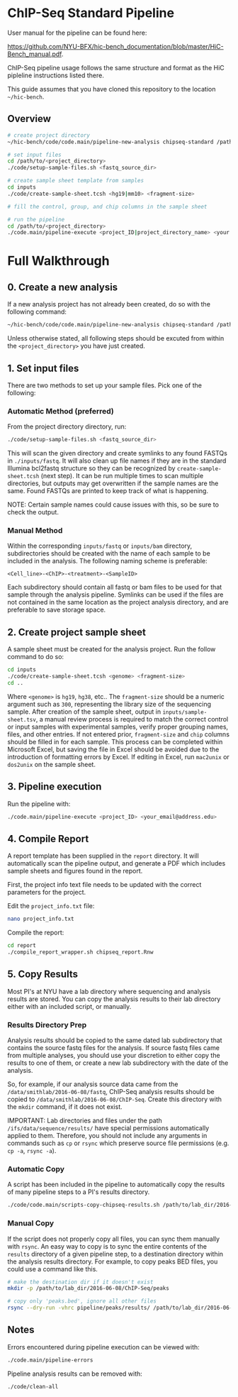 # ChIP-Seq Standard Pipeline

User manual for the pipeline can be found here:

https://github.com/NYU-BFX/hic-bench_documentation/blob/master/HiC-Bench_manual.pdf.

ChIP-Seq pipeline usage follows the same structure and format as the HiC pipleline instructions listed there.

This guide assumes that you have cloned this repository to the location `~/hic-bench`. 

## Overview

```bash
# create project directory
~/hic-bench/code/code.main/pipeline-new-analysis chipseq-standard /path/to/<project_directory>

# set input files
cd /path/to/<project_directory>
./code/setup-sample-files.sh <fastq_source_dir>

# create sample sheet template from samples
cd inputs
./code/create-sample-sheet.tcsh <hg19|mm10> <fragment-size>

# fill the control, group, and chip columns in the sample sheet

# run the pipeline
cd /path/to/<project_directory>
./code.main/pipeline-execute <project_ID|project_directory_name> <your.email.goes.here@address.edu>

```


# Full Walkthrough
## 0. Create a new analysis

If a new analysis project has not already been created, do so with the following command:

```bash
~/hic-bench/code/code.main/pipeline-new-analysis chipseq-standard /path/to/<project_directory>
```

Unless otherwise stated, all following steps should be excuted from within the `<project_directory>` you have just created. 

## 1. Set input files

There are two methods to set up your sample files. Pick one of the following:

### Automatic Method (preferred)

From the project directory directory, run:
```bash
./code/setup-sample-files.sh <fastq_source_dir>
```
This will scan the given directory and create symlinks to any found FASTQs in `./inputs/fastq`. It will also clean up file names if they are in the standard Illumina bcl2fastq structure so they can be recognized by `create-sample-sheet.tcsh` (next step). It can be run multiple times to scan multiple directories, but outputs may get overwritten if the sample names are the same. Found FASTQs are printed to keep track of what is happening.

NOTE: Certain sample names could cause issues with this, so be sure to check the output. 

### Manual Method 

Within the corresponding `inputs/fastq` or `inputs/bam` directory, subdirectories should be created with the name of each sample to be included in the analysis. The following naming scheme is preferable:

`<Cell_line>-<ChIP>-<treatment>-<SampleID>`

Each subdirectory should contain all fastq or bam files to be used for that sample through the analysis pipeline. Symlinks can be used if the files are not contained in the same location as the project analysis directory, and are preferable to save storage space. 


## 2. Create project sample sheet

A sample sheet must be created for the analysis project. Run the follow command to do so:

```bash
cd inputs
./code/create-sample-sheet.tcsh <genome> <fragment-size>
cd ..
```

Where `<genome>` is `hg19`, `hg38`, etc.. 
The `fragment-size` should be a numeric argument such as `300`, representing the library size of the sequencing sample. 
After creation of the sample sheet, output in `inputs/sample-sheet.tsv`, a manual review process is required to match the correct control or input samples with experimental samples, verify proper grouping names, files, and other entries. 
If not entered prior, `fragment-size` and `chip` columns should be filled in for each sample. 
This process can be completed within Microsoft Excel, but saving the file in Excel should be avoided due to the introduction of formatting errors by Excel. 
If editing in Excel, run `mac2unix` or `dos2unix` on the sample sheet.


## 3. Pipeline execution

Run the pipeline with:

```bash
./code.main/pipeline-execute <project_ID> <your_email@address.edu>
```

## 4. Compile Report

A report template has been supplied in the `report` directory. It will automatically scan the pipeline output, and generate a PDF which includes sample sheets and figures found in the report. 

First, the project info text file needs to be updated with the correct parameters for the project. 

Edit the `project_info.txt` file:
```bash
nano project_info.txt
```

Compile the report:
```bash
cd report
./compile_report_wrapper.sh chipseq_report.Rnw
```

## 5. Copy Results

Most PI's at NYU have a lab directory where sequencing and analysis results are stored. You can copy the analysis results to their lab directory either with an included script, or manually. 

### Results Directory Prep

Analysis results should be copied to the same dated lab subdirectory that contains the source fastq files for the analysis. If source fastq files came from multiple analyses, you should use your discretion to either copy the results to one of them, or create a new lab subdirectory with the date of the analysis. 

So, for example, if our analysis source data came from the `/data/smithlab/2016-06-08/fastq`, ChIP-Seq analysis results should be copied to `/data/smithlab/2016-06-08/ChIP-Seq`. Create this directory with the `mkdir` command, if it does not exist. 

IMPORTANT: Lab directories and files under the path `/ifs/data/sequence/results/` have special permissions automatically applied to them. Therefore, you should not include any arguments in commands such as `cp` or `rsync` which preserve source file permissions (e.g. `cp -a`, `rsync -a`). 

### Automatic Copy

A script has been included in the pipeline to automatically copy the results of many pipeline steps to a PI's results directory.

```bash
./code/code.main/scripts-copy-chipseq-results.sh /path/to/lab_dir/2016-06-08/ChIP-Seq <project_directory>
```
### Manual Copy

If the script does not properly copy all files, you can sync them manually with `rsync`. An easy way to copy is to sync the entire contents of the `results` directory of a given pipeline step, to a destination directory within the analysis results directory. For example, to copy peaks BED files, you could use a command like this.

```bash
# make the destination dir if it doesn't exist
mkdir -p /path/to/lab_dir/2016-06-08/ChIP-Seq/peaks

# copy only 'peaks.bed', ignore all other files
rsync --dry-run -vhrc pipeline/peaks/results/ /path/to/lab_dir/2016-06-08/ChIP-Seq/peaks/ --include="*/" --include="peaks.bed" --exclude="*"
```

## Notes

Errors encountered during pipeline execution can be viewed with:

```bash
./code.main/pipeline-errors
```

Pipeline analysis results can be removed with:

```bash
./code/clean-all
```

